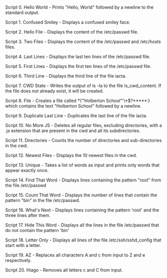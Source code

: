 Script 0. Hello World - Prints "Hello, World" followed by a newline to the standard output.

Script 1. Confused Smiley - Displays a confused smiley face.

Script 2. Hello File - Displays the content of the /etc/passwd file.

Script 3. Two Files - Displays the content of the /etc/passwd and /etc/hosts files.

Script 4. Last Lines - Displays the last ten lines of the /etc/passwd file.

Script 5. First Lines - Displays the first ten lines of the /etc/passwd file.

Script 6. Third Line - Displays the third line of the file iacta.

Script 7. CWD State - Writes the output of ls -la to the file ls_cwd_content. If the file does not already exist, it will be created.

Script 8. File - Creates a file called \*\\'"Holberton School"\'\\*$\?\*\*\*\*\*:) which contains the text "Holberton School" followed by a newline.

Script 9. Duplicate Last Line - Duplicates the last line of the file iacta.

Script 10. No More JS - Deletes all regular files, excluding directories, with a .js extension that are present in the cwd and all its subdirectories.

Script 11. Directories - Counts the number of directories and sub-directories in the cwd.

Script 12. Newest Files - Displays the 10 newest files in the cwd.

Script 13. Unique - Takes a list of words as input and prints only words that appear exactly once.

Script 14. Find That Word - Displays lines containing the pattern "root" from the file /etc/passwd

Script 15. Count That Word - Displays the number of lines that contain the pattern "bin" in the file /etc/passwd.

Script 16. What's Next - Displays lines containing the pattern 'root' and the three lines after them.

Script 17. Hide This Word - Displays all the lines in the file /etc/passwd that do not contain the pattern 'bin'

Script 18. Letter Only - Displays all lines of the file /etc/ssh/sshd_config that start with a letter.

Script 19. AZ - Replaces all characters A and c from input to Z and e respectively.

Script 20. Hiago - Removes all letters c and C from input.
